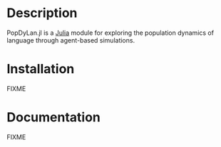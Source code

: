 # Description

PopDyLan.jl is a [Julia](https://julialang.org/) module for exploring the population dynamics of language through agent-based simulations.

# Installation

FIXME

# Documentation

FIXME
